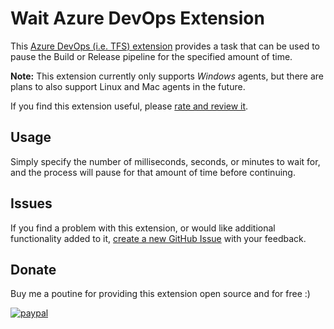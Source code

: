 # Wait Azure DevOps Extension

This [Azure DevOps (i.e. TFS) extension][ExtensionInAzureDevOpsMarketplaceUrl] provides a task that can be used to pause the Build or Release pipeline for the specified amount of time.

**Note:** This extension currently only supports *Windows* agents, but there are plans to also support Linux and Mac agents in the future.

If you find this extension useful, please [rate and review it][ExtensionRatingAndReviewInAzureDevOpsMarketplaceUrl].

## Usage

Simply specify the number of milliseconds, seconds, or minutes to wait for, and the process will pause for that amount of time before continuing.

## Issues

If you find a problem with this extension, or would like additional functionality added to it, [create a new GitHub Issue][ExtensionGitHubRepositoryIssuesUrl] with your feedback.

## Donate

Buy me a poutine for providing this extension open source and for free :)

[![paypal](https://www.paypalobjects.com/en_US/i/btn/btn_donateCC_LG.gif)](https://www.paypal.com/cgi-bin/webscr?cmd=_s-xclick&hosted_button_id=CZP8CU53RJ29W)

<!-- Links -->
[ExtensionInAzureDevOpsMarketplaceUrl]: https://marketplace.visualstudio.com/items?itemName=deadlydog.WaitBuildAndReleaseTask
[ExtensionGitHubRepositoryIssuesUrl]: https://github.com/deadlydog/AzureDevOps.Wait/issues
[ExtensionRatingAndReviewInAzureDevOpsMarketplaceUrl]: https://marketplace.visualstudio.com/items?itemName=deadlydog.WaitBuildAndReleaseTask#review-details